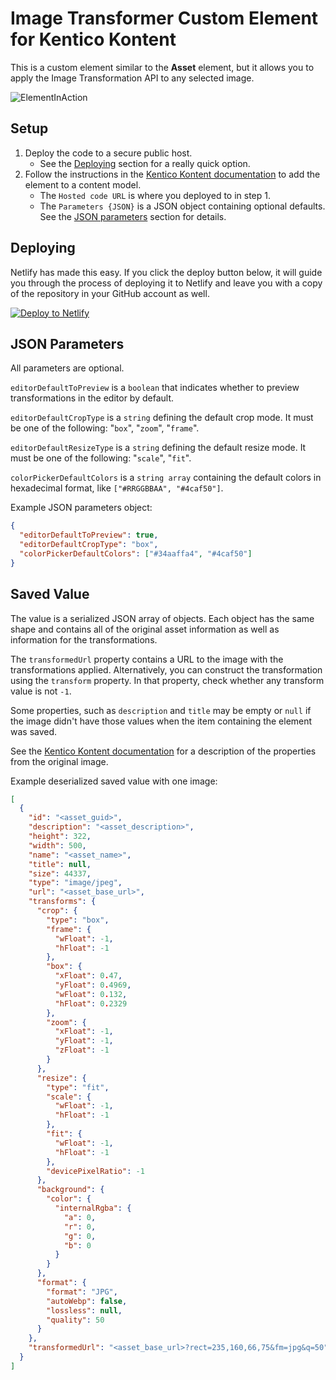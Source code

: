 ﻿# Image Transformer Custom Element for Kentico Kontent

This is a custom element similar to the **Asset** element, but it allows you to apply the Image Transformation API to any selected image.

![ElementInAction](https://user-images.githubusercontent.com/34716163/55026851-35778180-4fda-11e9-878f-f790ed4bedb3.gif)

## Setup

1. Deploy the code to a secure public host.
   - See the [Deploying](#Deploying) section for a really quick option.
1. Follow the instructions in the [Kentico Kontent documentation](https://docs.kontent.ai/tutorials/develop-apps/integrate/integrating-your-own-content-editing-features#a-3--displaying-a-custom-element-in-kentico-kontent) to add the element to a content model.
   - The `Hosted code URL` is where you deployed to in step 1.
   - The `Parameters {JSON}` is a JSON object containing optional defaults. See the [JSON parameters](#json-parameters) section for details.

## Deploying

Netlify has made this easy. If you click the deploy button below, it will guide you through the process of deploying it to Netlify and leave you with a copy of the repository in your GitHub account as well.

[![Deploy to Netlify](https://www.netlify.com/img/deploy/button.svg)](https://app.netlify.com/start/deploy?repository=https://github.com/yuriys-kentico/TransformedImagesElement)

## JSON Parameters

All parameters are optional.

`editorDefaultToPreview` is a `boolean` that indicates whether to preview transformations in the editor by default.

`editorDefaultCropType` is a `string` defining the default crop mode. It must be one of the following: "`box`", "`zoom`", "`frame`".

`editorDefaultResizeType` is a `string` defining the default resize mode. It must be one of the following: "`scale`", "`fit`".

`colorPickerDefaultColors` is a `string array` containing the default colors in hexadecimal format, like `["#RRGGBBAA", "#4caf50"]`.

Example JSON parameters object:

```json
{
  "editorDefaultToPreview": true,
  "editorDefaultCropType": "box",
  "colorPickerDefaultColors": ["#34aaffa4", "#4caf50"]
}
```

## Saved Value

The value is a serialized JSON array of objects. Each object has the same shape and contains all of the original asset information as well as information for the transformations.

The `transformedUrl` property contains a URL to the image with the transformations applied. Alternatively, you can construct the transformation using the `transform` property. In that property, check whether any transform value is not `-1`.

Some properties, such as `description` and `title` may be empty or `null` if the image didn't have those values when the item containing the element was saved.

See the [Kentico Kontent documentation](https://docs.kontent.ai/reference/delivery-api#section/Asset-element) for a description of the properties from the original image.

Example deserialized saved value with one image:

```json
[
  {
    "id": "<asset_guid>",
    "description": "<asset_description>",
    "height": 322,
    "width": 500,
    "name": "<asset_name>",
    "title": null,
    "size": 44337,
    "type": "image/jpeg",
    "url": "<asset_base_url>",
    "transforms": {
      "crop": {
        "type": "box",
        "frame": {
          "wFloat": -1,
          "hFloat": -1
        },
        "box": {
          "xFloat": 0.47,
          "yFloat": 0.4969,
          "wFloat": 0.132,
          "hFloat": 0.2329
        },
        "zoom": {
          "xFloat": -1,
          "yFloat": -1,
          "zFloat": -1
        }
      },
      "resize": {
        "type": "fit",
        "scale": {
          "wFloat": -1,
          "hFloat": -1
        },
        "fit": {
          "wFloat": -1,
          "hFloat": -1
        },
        "devicePixelRatio": -1
      },
      "background": {
        "color": {
          "internalRgba": {
            "a": 0,
            "r": 0,
            "g": 0,
            "b": 0
          }
        }
      },
      "format": {
        "format": "JPG",
        "autoWebp": false,
        "lossless": null,
        "quality": 50
      }
    },
    "transformedUrl": "<asset_base_url>?rect=235,160,66,75&fm=jpg&q=50"
  }
]
```
